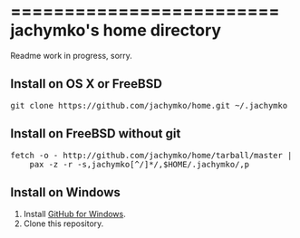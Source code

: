 =========================
jachymko's home directory
=========================

Readme work in progress, sorry.

## Install on OS X or FreeBSD
<pre>git clone https://github.com/jachymko/home.git ~/.jachymko</pre>

## Install on FreeBSD without git
<pre>fetch -o - http://github.com/jachymko/home/tarball/master |
    pax -z -r -s,jachymko[^/]*/,$HOME/.jachymko/,p</pre>

## Install on Windows
1. Install [GitHub for Windows](http://windows.github.com/).
2. Clone this repository.
